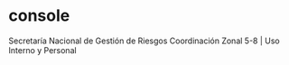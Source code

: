 # console
Secretaría Nacional de Gestión de Riesgos Coordinación Zonal 5-8 | Uso Interno y Personal
